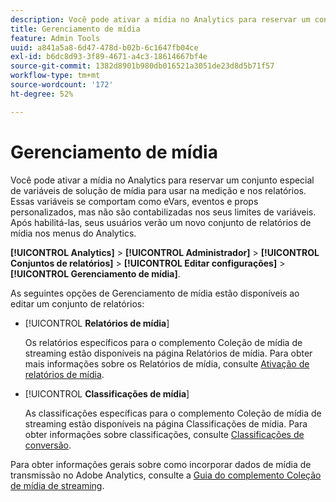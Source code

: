 ```yaml
---
description: Você pode ativar a mídia no Analytics para reservar um conjunto especial de variáveis de solução de mídia para usar na medição e nos relatórios.
title: Gerenciamento de mídia
feature: Admin Tools
uuid: a841a5a8-6d47-478d-b02b-6c1647fb04ce
exl-id: b6dc8d93-3f89-4671-a4c3-18614667bf4e
source-git-commit: 1382d8901b980db016521a3051de23d8d5b71f57
workflow-type: tm+mt
source-wordcount: '172'
ht-degree: 52%

---
```


# Gerenciamento de mídia

Você pode ativar a mídia no Analytics para reservar um conjunto especial de variáveis de solução de mídia para usar na medição e nos relatórios. Essas variáveis se comportam como eVars, eventos e props personalizados, mas não são contabilizadas nos seus limites de variáveis. Após habilitá-las, seus usuários verão um novo conjunto de relatórios de mídia nos menus do Analytics.

**[!UICONTROL Analytics]** > **[!UICONTROL Administrador]** > **[!UICONTROL Conjuntos de relatórios]** > **[!UICONTROL Editar configurações]** > **[!UICONTROL Gerenciamento de mídia]**.

As seguintes opções de Gerenciamento de mídia estão disponíveis ao editar um conjunto de relatórios:

* [!UICONTROL **Relatórios de mídia**]

  Os relatórios específicos para o complemento Coleção de mídia de streaming estão disponíveis na página Relatórios de mídia. Para obter mais informações sobre os Relatórios de mídia, consulte [Ativação de relatórios de mídia](https://experienceleague.adobe.com/docs/media-analytics/using/media-reports/media-reports-enable.html).

* [!UICONTROL **Classificações de mídia**]

  As classificações específicas para o complemento Coleção de mídia de streaming estão disponíveis na página Classificações de mídia. Para obter informações sobre classificações, consulte [Classificações de conversão](/help/admin/admin/c-manage-report-suites/c-edit-report-suites/conversion-var-admin/conversion-classifications.md).

Para obter informações gerais sobre como incorporar dados de mídia de transmissão no Adobe Analytics, consulte a [Guia do complemento Coleção de mídia de streaming](https://experienceleague.adobe.com/docs/media-analytics/using/media-overview.html?lang=pt-BR).
